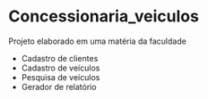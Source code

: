 # Concessionaria_veiculos
Projeto elaborado em uma matéria da faculdade 

- Cadastro de clientes
- Cadastro de veículos
- Pesquisa de veículos
- Gerador de relatório
